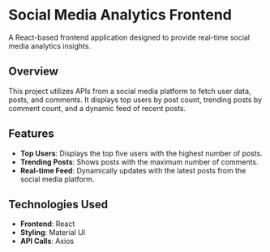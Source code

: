 # Social Media Analytics Frontend

A React-based frontend application designed to provide real-time social media analytics insights.

## Overview

This project utilizes APIs from a social media platform to fetch user data, posts, and comments. It displays top users by post count, trending posts by comment count, and a dynamic feed of recent posts.

## Features

- **Top Users**: Displays the top five users with the highest number of posts.
- **Trending Posts**: Shows posts with the maximum number of comments.
- **Real-time Feed**: Dynamically updates with the latest posts from the social media platform.

## Technologies Used

- **Frontend**: React
- **Styling**: Material UI
- **API Calls**: Axios

